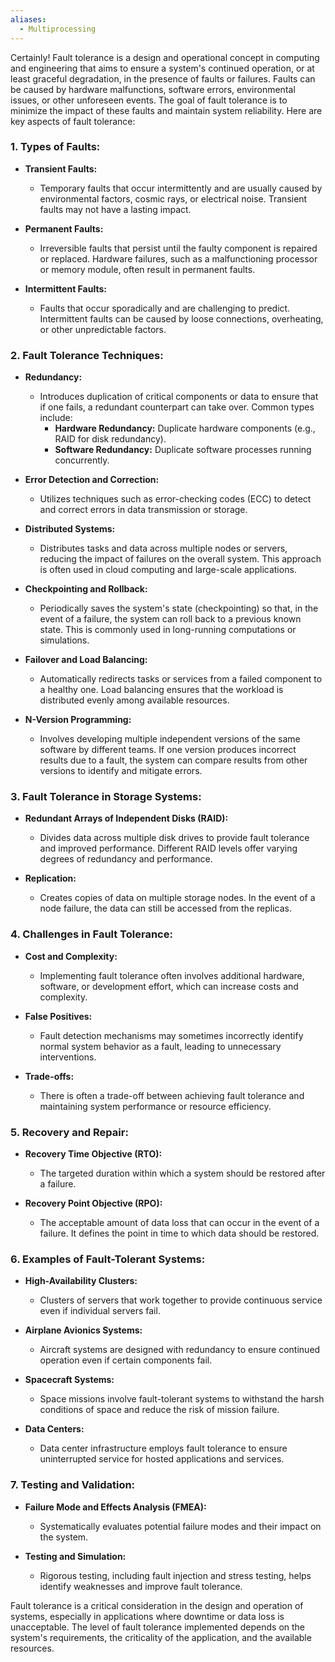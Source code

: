 ```yaml
---
aliases:
  - Multiprocessing
---
```

Certainly! Fault tolerance is a design and operational concept in computing and engineering that aims to ensure a system's continued operation, or at least graceful degradation, in the presence of faults or failures. Faults can be caused by hardware malfunctions, software errors, environmental issues, or other unforeseen events. The goal of fault tolerance is to minimize the impact of these faults and maintain system reliability. Here are key aspects of fault tolerance:

### 1. **Types of Faults:**

- **Transient Faults:**
  - Temporary faults that occur intermittently and are usually caused by environmental factors, cosmic rays, or electrical noise. Transient faults may not have a lasting impact.

- **Permanent Faults:**
  - Irreversible faults that persist until the faulty component is repaired or replaced. Hardware failures, such as a malfunctioning processor or memory module, often result in permanent faults.

- **Intermittent Faults:**
  - Faults that occur sporadically and are challenging to predict. Intermittent faults can be caused by loose connections, overheating, or other unpredictable factors.

### 2. **Fault Tolerance Techniques:**

- **Redundancy:**
  - Introduces duplication of critical components or data to ensure that if one fails, a redundant counterpart can take over. Common types include:
    - **Hardware Redundancy:** Duplicate hardware components (e.g., RAID for disk redundancy).
    - **Software Redundancy:** Duplicate software processes running concurrently.

- **Error Detection and Correction:**
  - Utilizes techniques such as error-checking codes (ECC) to detect and correct errors in data transmission or storage.

- **Distributed Systems:**
  - Distributes tasks and data across multiple nodes or servers, reducing the impact of failures on the overall system. This approach is often used in cloud computing and large-scale applications.

- **Checkpointing and Rollback:**
  - Periodically saves the system's state (checkpointing) so that, in the event of a failure, the system can roll back to a previous known state. This is commonly used in long-running computations or simulations.

- **Failover and Load Balancing:**
  - Automatically redirects tasks or services from a failed component to a healthy one. Load balancing ensures that the workload is distributed evenly among available resources.

- **N-Version Programming:**
  - Involves developing multiple independent versions of the same software by different teams. If one version produces incorrect results due to a fault, the system can compare results from other versions to identify and mitigate errors.

### 3. **Fault Tolerance in Storage Systems:**

- **Redundant Arrays of Independent Disks (RAID):**
  - Divides data across multiple disk drives to provide fault tolerance and improved performance. Different RAID levels offer varying degrees of redundancy and performance.

- **Replication:**
  - Creates copies of data on multiple storage nodes. In the event of a node failure, the data can still be accessed from the replicas.

### 4. **Challenges in Fault Tolerance:**

- **Cost and Complexity:**
  - Implementing fault tolerance often involves additional hardware, software, or development effort, which can increase costs and complexity.

- **False Positives:**
  - Fault detection mechanisms may sometimes incorrectly identify normal system behavior as a fault, leading to unnecessary interventions.

- **Trade-offs:**
  - There is often a trade-off between achieving fault tolerance and maintaining system performance or resource efficiency.

### 5. **Recovery and Repair:**

- **Recovery Time Objective (RTO):**
  - The targeted duration within which a system should be restored after a failure.

- **Recovery Point Objective (RPO):**
  - The acceptable amount of data loss that can occur in the event of a failure. It defines the point in time to which data should be restored.

### 6. **Examples of Fault-Tolerant Systems:**

- **High-Availability Clusters:**
  - Clusters of servers that work together to provide continuous service even if individual servers fail.

- **Airplane Avionics Systems:**
  - Aircraft systems are designed with redundancy to ensure continued operation even if certain components fail.

- **Spacecraft Systems:**
  - Space missions involve fault-tolerant systems to withstand the harsh conditions of space and reduce the risk of mission failure.

- **Data Centers:**
  - Data center infrastructure employs fault tolerance to ensure uninterrupted service for hosted applications and services.

### 7. **Testing and Validation:**

- **Failure Mode and Effects Analysis (FMEA):**
  - Systematically evaluates potential failure modes and their impact on the system.

- **Testing and Simulation:**
  - Rigorous testing, including fault injection and stress testing, helps identify weaknesses and improve fault tolerance.

Fault tolerance is a critical consideration in the design and operation of systems, especially in applications where downtime or data loss is unacceptable. The level of fault tolerance implemented depends on the system's requirements, the criticality of the application, and the available resources.